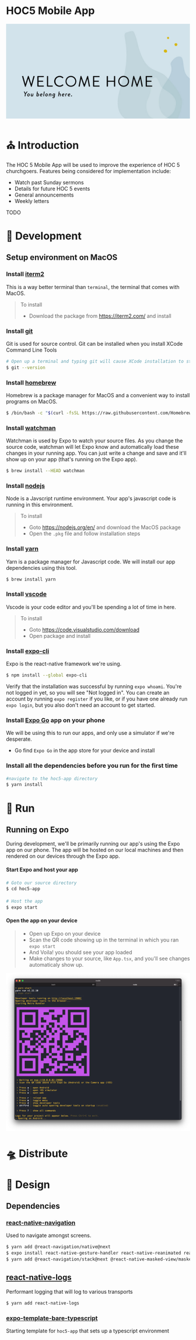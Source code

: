 # HOC5 Mobile App
![hero](docs/img_hero.png)

# :church: Introduction
The HOC 5 Mobile App will be used to improve the experience of HOC 5 churchgoers. Features being considered for implementation include:
- Watch past Sunday sermons
- Details for future HOC 5 events
- General announcements
- Weekly letters

TODO

# :hammer: Development
## Setup environment on MacOS
### Install [iterm2](https://iterm2.com/)
This is a way better terminal than `terminal`, the terminal that comes with MacOS.
> To install
> * Download the package from https://iterm2.com/ and install

### Install [git](https://git-scm.com/book/en/v2/Getting-Started-Installing-Git) 
Git is used for source control. Git can be installed when you install XCode Command Line Tools
```bash
# Open up a terminal and typing git will cause XCode installation to start
$ git --version
```

### Install [homebrew](https://brew.sh/) 
Homebrew is a package manager for MacOS and a convenient way to install programs
on MacOS.
```bash
$ /bin/bash -c "$(curl -fsSL https://raw.githubusercontent.com/Homebrew/install/HEAD/install.sh)"
```

### Install [watchman](https://facebook.github.io/watchman/docs/install#buildinstall)
Watchman is used by Expo to watch your source files. As you change the source code, watchman 
will let Expo know and automatically load these changes in your running app. You can just 
write a change and save and it'll show up on your app (that's running on the Expo app).
```bash
$ brew install --HEAD watchman
```

### Install [nodejs](https://nodejs.org/en/)
Node is a Javscript runtime environment. Your app's javascript code is running
in this environment.
> To install
> * Goto https://nodejs.org/en/ and download the MacOS package
> * Open the `.pkg` file and follow installation steps

### Install [yarn](https://classic.yarnpkg.com/en/docs/install#mac-stable)
Yarn is a package manager for Javascript code. We will install our app dependencies
using this tool.
```bash
$ brew install yarn
```

### Install [vscode](https://code.visualstudio.com/download)
Vscode is your code editor and you'll be spending a lot of time in here. 
> To install
> * Goto https://code.visualstudio.com/download 
> * Open package and install

### Install [expo-cli](https://docs.expo.io/get-started/installation/)
Expo is the react-native framework we're using.
```bash
$ npm install --global expo-cli
```

Verify that the installation was successful by running `expo whoami`. You're not 
logged in yet, so you will see "Not logged in". You can create an account by 
running `expo register` if you like, or if you have one already run `expo login`, 
but you also don't need an account to get started.

### Install [Expo Go](https://play.google.com/store/apps/details?id=host.exp.exponent) app on your phone
We will be using this to run our apps, and only use a simulator if we're desperate.
* Go find `Expo Go` in the app store for your device and install

### Install all the dependencies before you run for the first time
```bash
#navigate to the hoc5-app directory
$ yarn install
```

# :runner: Run
## Running on Expo
During development, we'll be primarily running our app's using the Expo app on our phone.
The app will be hosted on our local machines and then rendered on our devices through the Expo app.

#### Start Expo and host your app
```bash
# Goto our source directory
$ cd hoc5-app 

# Host the app
$ expo start
```

#### Open the app on your device
> * Open up Expo on your device
> * Scan the QR code showing up in the terminal in which you ran `expo start`
> * And Voila! you should see your app loaded
> * Make changes to your source, like `App.tsx`, and you'll see changes automaticaly show up.
 
![start](docs/img_expo_start.png)

# :flying_saucer: Distribute

# :art: Design

## Dependencies
### [react-native-navigation](https://reactnavigation.org/docs/6.x/getting-started/)
Used to navigate amongst screens.
```bash
$ yarn add @react-navigation/native@next
$ expo install react-native-gesture-handler react-native-reanimated react-native-screens react-native-safe-area-context
$ yarn add @react-navigation/stack@next @react-native-masked-view/masked-view
```

## [react-native-logs](https://github.com/onubo/react-native-logs)
Performant logging that will log to various transports
```bash
$ yarn add react-native-logs
```

### [expo-template-bare-typescript](https://www.npmjs.com/package/expo-template-bare-typescript)
Starting template for `hoc5-app` that sets up a typescript environment

